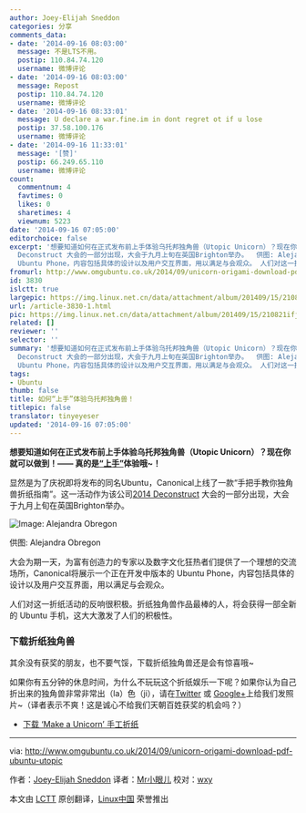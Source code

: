 ```yaml
---
author: Joey-Elijah Sneddon
categories: 分享
comments_data:
- date: '2014-09-16 08:03:00'
  message: 不是LTS不用。
  postip: 110.84.74.120
  username: 微博评论
- date: '2014-09-16 08:03:00'
  message: Repost
  postip: 110.84.74.120
  username: 微博评论
- date: '2014-09-16 08:33:01'
  message: U declare a war.fine.im in dont regret ot if u lose
  postip: 37.58.100.176
  username: 微博评论
- date: '2014-09-16 11:33:01'
  message: '[赞]'
  postip: 66.249.65.110
  username: 微博评论
count:
  commentnum: 4
  favtimes: 0
  likes: 0
  sharetimes: 4
  viewnum: 5223
date: '2014-09-16 07:05:00'
editorchoice: false
excerpt: '想要知道如何在正式发布前上手体验乌托邦独角兽（Utopic Unicorn）？现在你就可以做到！ 真的是上手体验哦~！ 显然是为了庆祝即将发布的同名Ubuntu，Canonical上线了一款手把手教你独角兽折纸指南。这一活动作为该公司2014
  Deconstruct 大会的一部分出现，大会于九月上旬在英国Brighton举办。  供图: Alejandra Obregon 大会为期一天，为富有创造力的专家以及数字文化狂热者们提供了一个理想的交流场所，Canonical将展示一个正在开发中版本的
  Ubuntu Phone，内容包括具体的设计以及用户交互界面，用以满足与会观众。 人们对这一折纸活动的'
fromurl: http://www.omgubuntu.co.uk/2014/09/unicorn-origami-download-pdf-ubuntu-utopic
id: 3830
islctt: true
largepic: https://img.linux.net.cn/data/attachment/album/201409/15/210821ifj0bwb6ub0pnjcg.jpg
url: /article-3830-1.html
pic: https://img.linux.net.cn/data/attachment/album/201409/15/210821ifj0bwb6ub0pnjcg.jpg.thumb.jpg
related: []
reviewer: ''
selector: ''
summary: '想要知道如何在正式发布前上手体验乌托邦独角兽（Utopic Unicorn）？现在你就可以做到！ 真的是上手体验哦~！ 显然是为了庆祝即将发布的同名Ubuntu，Canonical上线了一款手把手教你独角兽折纸指南。这一活动作为该公司2014
  Deconstruct 大会的一部分出现，大会于九月上旬在英国Brighton举办。  供图: Alejandra Obregon 大会为期一天，为富有创造力的专家以及数字文化狂热者们提供了一个理想的交流场所，Canonical将展示一个正在开发中版本的
  Ubuntu Phone，内容包括具体的设计以及用户交互界面，用以满足与会观众。 人们对这一折纸活动的'
tags:
- Ubuntu
thumb: false
title: 如何“上手”体验乌托邦独角兽！
titlepic: false
translator: tinyeyeser
updated: '2014-09-16 07:05:00'
---
```


**想要知道如何在正式发布前上手体验乌托邦独角兽（Utopic Unicorn）？现在你就可以做到！—— 真的是[“上手”](http://design.canonical.com/2014/09/canonical-and-ubuntu-at-dconstruct/)体验哦~！**


显然是为了庆祝即将发布的同名Ubuntu，Canonical上线了一款“手把手教你独角兽折纸指南”。这一活动作为该公司[2014 Deconstruct](http://2014.dconstruct.org/) 大会的一部分出现，大会于九月上旬在英国Brighton举办。


![Image: Alejandra Obregon](/data/attachment/album/201409/15/210821ifj0bwb6ub0pnjcg.jpg)


供图: Alejandra Obregon


大会为期一天，为富有创造力的专家以及数字文化狂热者们提供了一个理想的交流场所，Canonical将展示一个正在开发中版本的 Ubuntu Phone，内容包括具体的设计以及用户交互界面，用以满足与会观众。


人们对这一折纸活动的反响很积极。折纸独角兽作品最棒的人，将会获得一部全新的 Ubuntu 手机，这大大激发了人们的积极性。


### 下载折纸独角兽


其余没有获奖的朋友，也不要气馁，下载折纸独角兽还是会有惊喜哦~


如果你有五分钟的休息时间，为什么不玩玩这个折纸娱乐一下呢？如果你认为自己折出来的独角兽非常非常出（la）色（ji），请在[Twitter](http://twitter.com/omgubuntu) 或 [Google+](http://plus.google.com/+omgubuntu)上给我们发照片~（译者表示不爽！这是诚心不给我们天朝百姓获奖的机会吗？）


* [下载 ‘Make a Unicorn’ 手工折纸](http://design.canonical.com/wp-content/uploads/042_CAN_dConstruct_instructions.pdf)




---


via: <http://www.omgubuntu.co.uk/2014/09/unicorn-origami-download-pdf-ubuntu-utopic>


作者：[Joey-Elijah Sneddon](https://plus.google.com/117485690627814051450/?rel=author) 译者：[Mr小眼儿](http://blog.csdn.net/tinyeyeser) 校对：[wxy](https://github.com/wxy)


本文由 [LCTT](https://github.com/LCTT/TranslateProject) 原创翻译，[Linux中国](http://linux.cn/) 荣誉推出